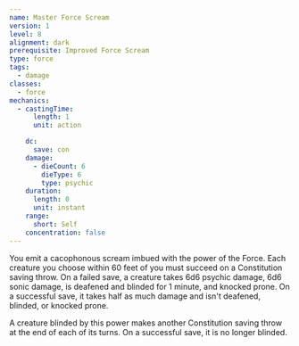 ```yaml
---
name: Master Force Scream
version: 1
level: 8
alignment: dark
prerequisite: Improved Force Scream
type: force
tags:
  - damage
classes:
  - force
mechanics:
  - castingTime:
      length: 1
      unit: action

    dc:
      save: con
    damage:
      - dieCount: 6
        dieType: 6
        type: psychic
    duration:
      length: 0
      unit: instant
    range:
      short: Self
    concentration: false
---
```

You emit a cacophonous scream imbued with the power of the Force. Each creature you choose within 60 feet of you must succeed on a Constitution saving throw. On a failed save, a creature takes 6d6 psychic damage, 6d6 sonic damage, is deafened and blinded for 1 minute, and knocked prone. On a successful save, it takes half as much damage and isn't deafened, blinded, or knocked prone.

A creature blinded by this power makes another Constitution saving throw at the end of each of its turns. On a successful save, it is no longer blinded.
    